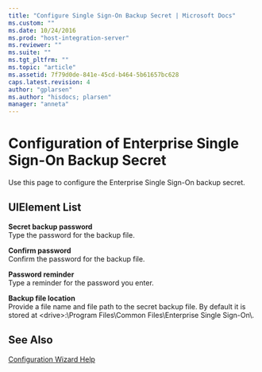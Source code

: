 ```yaml
---
title: "Configure Single Sign-On Backup Secret | Microsoft Docs"
ms.custom: ""
ms.date: 10/24/2016
ms.prod: "host-integration-server"
ms.reviewer: ""
ms.suite: ""
ms.tgt_pltfrm: ""
ms.topic: "article"
ms.assetid: 7f79d0de-841e-45cd-b464-5b61657bc628
caps.latest.revision: 4
author: "gplarsen"
ms.author: "hisdocs; plarsen"
manager: "anneta"
---
```

# Configuration of Enterprise Single Sign-On Backup Secret
Use this page to configure the Enterprise Single Sign-On backup secret.  
  
## UIElement List  
 **Secret backup password**  
 Type the password for the backup file.  
  
 **Confirm password**  
 Confirm the password for the backup file.  
  
 **Password reminder**  
 Type a reminder for the password you enter.  
  
 **Backup file location**  
 Provide a file name and file path to the secret backup file. By default it is stored at \<drive>:\Program Files\Common Files\Enterprise Single Sign-On\\.  
  
## See Also  
 [Configuration Wizard Help](../install-and-config-guides/configuration-wizard-help2.md)